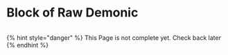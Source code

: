 # Block of Raw Demonic

<figure><img src="https://github.com/user-attachments/assets/43617968-5e4a-4cd7-b2e0-b44deeec55d0" alt=""><figcaption></figcaption></figure>

{% hint style="danger" %}
This Page is not complete yet. Check back later
{% endhint %}

